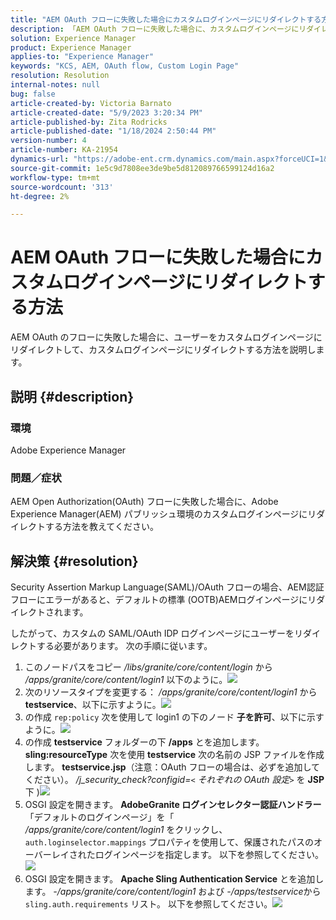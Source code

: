 ```yaml
---
title: "AEM OAuth フローに失敗した場合にカスタムログインページにリダイレクトする方法"
description: 「AEM OAuth フローに失敗した場合に、カスタムログインページにリダイレクトする方法を説明します。」
solution: Experience Manager
product: Experience Manager
applies-to: "Experience Manager"
keywords: "KCS, AEM, OAuth flow, Custom Login Page"
resolution: Resolution
internal-notes: null
bug: false
article-created-by: Victoria Barnato
article-created-date: "5/9/2023 3:20:34 PM"
article-published-by: Zita Rodricks
article-published-date: "1/18/2024 2:50:44 PM"
version-number: 4
article-number: KA-21954
dynamics-url: "https://adobe-ent.crm.dynamics.com/main.aspx?forceUCI=1&pagetype=entityrecord&etn=knowledgearticle&id=08a22b08-7dee-ed11-8849-6045bd0065b6"
source-git-commit: 1e5c9d7808ee3de9be5d812089766599124d16a2
workflow-type: tm+mt
source-wordcount: '313'
ht-degree: 2%

---
```


# AEM OAuth フローに失敗した場合にカスタムログインページにリダイレクトする方法


AEM OAuth のフローに失敗した場合に、ユーザーをカスタムログインページにリダイレクトして、カスタムログインページにリダイレクトする方法を説明します。

## 説明 {#description}


### <b>環境</b>

Adobe Experience Manager



### <b>問題／症状</b>

AEM Open Authorization(OAuth) フローに失敗した場合に、Adobe Experience Manager(AEM) パブリッシュ環境のカスタムログインページにリダイレクトする方法を教えてください。


## 解決策 {#resolution}


Security Assertion Markup Language(SAML)/OAuth フローの場合、AEM認証フローにエラーがあると、デフォルトの標準 (OOTB)AEMログインページにリダイレクトされます。

したがって、カスタムの SAML/OAuth IDP ログインページにユーザーをリダイレクトする必要があります。 次の手順に従います。

1. このノードパスをコピー */libs/granite/core/content/login* から */apps/granite/core/content/login1* 以下のように。![](assets/704db5a9-53eb-ed11-a7c6-6045bd006e5a.png)
2. 次のリソースタイプを変更する： */apps/granite/core/content/login1* から <b>testservice</b>、以下に示すように。![](assets/25e0ebb5-ede4-ed11-a7c7-6045bd006a22.png)
3. の作成 `rep:policy` 次を使用して login1 の下のノード <b>子を許可</b>、以下に示すように。![](assets/cc0347ce-ede4-ed11-a7c7-6045bd006a22.png)
4. の作成 <b>testservice</b> フォルダーの下 <b>/apps</b> とを追加します。 <b>sling:resourceType</b> 次を使用 <b>testservice</b> 次の名前の JSP ファイルを作成します。 <b>testservice.jsp</b>（注意：OAuth フローの場合は、必ずを追加してください）。 */j_security_check?configid=`<` それぞれの OAuth 設定`>`* を <b>JSP</b> 下 )![](assets/aec657e1-ede4-ed11-a7c7-6045bd006a22.png)
5. OSGI 設定を開きます。 <b>AdobeGranite ログインセレクター認証ハンドラー</b> 「デフォルトのログインページ」を「 */apps/granite/core/content/login1* をクリックし、 `auth.loginselector.mappings` プロパティを使用して、保護されたパスのオーバーレイされたログインページを指定します。 以下を参照してください。![](assets/b45869f6-ede4-ed11-a7c7-6045bd006a22.png)
6. OSGI 設定を開きます。 <b>Apache Sling Authentication Service</b> とを追加します。 *-/apps/granite/core/content/login1* および *-/apps/testservice*&#x200B;から `sling.auth.requirements` リスト。 以下を参照してください。![](assets/494fad08-eee4-ed11-a7c7-6045bd006a22.png)


